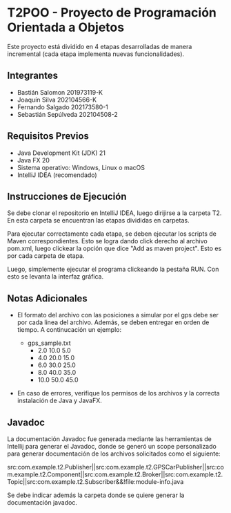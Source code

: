 # T2POO - Proyecto de Programación Orientada a Objetos

Este proyecto está dividido en 4 etapas desarrolladas de manera incremental (cada etapa implementa nuevas funcionalidades).

## Integrantes

- Bastián Salomon 201973119-K
- Joaquín Silva 202104566-K
- Fernando Salgado 202173580-1
- Sebastián Sepúlveda 202104508-2

## Requisitos Previos

- Java Development Kit (JDK) 21
- Java FX 20
- Sistema operativo: Windows, Linux o macOS
- IntelliJ IDEA (recomendado)


## Instrucciones de Ejecución

Se debe clonar el repositorio en IntelliJ IDEA, luego dirijirse a la carpeta T2. En esta carpeta se encuentran las etapas divididas en carpetas.

Para ejecutar correctamente cada etapa, se deben ejecutar los scripts de Maven correspondientes. Esto se logra dando click derecho al archivo pom.xml, luego clickear la opción que dice "Add as maven project".
Esto es por cada carpeta de etapa.

Luego, simplemente ejecutar el programa clickeando la pestaña RUN. Con esto se levanta la interfaz gráfica.

## Notas Adicionales

- El formato del archivo con las posiciones a simular por el gps debe ser <tiempo> <posicion x> <posicion y> por cada linea del archivo. Además, se deben entregar en orden de tiempo. A continucación un ejemplo:
  -  gps_sample.txt
      - 2.0 10.0 5.0
      - 4.0 20.0 15.0
      - 6.0 30.0 25.0
      - 8.0 40.0 35.0
      - 10.0 50.0 45.0

- En caso de errores, verifique los permisos de los archivos y la correcta instalación de Java y JavaFX.

## Javadoc

La documentación Javadoc fue generada mediante las herramientas de Intellij para generar el Javadoc, donde se generó un scope personalizado para generar documentación de los archivos solicitados como el siguiente:

src:com.example.t2.Publisher||src:com.example.t2.GPSCarPublisher||src:com.example.t2.Component||src:com.example.t2.Broker||src:com.example.t2.Topic||src:com.example.t2.Subscriber&&!file:module-info.java

Se debe indicar además la carpeta donde se quiere generar la documentación javadoc.
